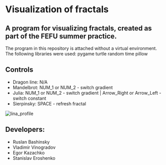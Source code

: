 # Visualization of fractals

## A program for visualizing fractals, created as part of the FEFU summer practice.

 The program in this repository is attached without a virtual environment.
 The following libraries were used:
  pygame
  turtle
  random
  time
  pillow

## Controls
 - Dragon line: N/A
 - Mandelbrot: NUM_1 or NUM_2 - switch gradient
 - Julia:  NUM_1 or NUM_2 - switch gradient | Arrow_Right or Arrow_Left - switch constant
 - Sierpinsky: SPACE - refresh fractal

![lina_profile](https://user-images.githubusercontent.com/76991612/190839285-d2ff0b7c-3ce5-4207-99d0-7837f055819a.jpg)

## Developers:
 - Ruslan Bashinsky
 - Vladimir Vinogradov
 - Egor Kazachko
 - Stanislav Eroshenko
